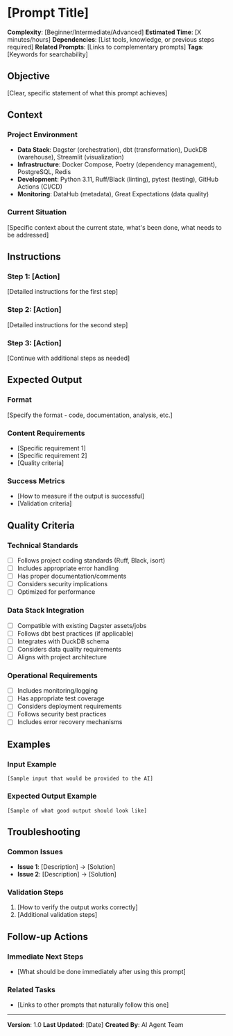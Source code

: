 # [Prompt Title]

**Complexity**: [Beginner/Intermediate/Advanced]
**Estimated Time**: [X minutes/hours]
**Dependencies**: [List tools, knowledge, or previous steps required]
**Related Prompts**: [Links to complementary prompts]
**Tags**: [Keywords for searchability]

## Objective
[Clear, specific statement of what this prompt achieves]

## Context
### Project Environment
- **Data Stack**: Dagster (orchestration), dbt (transformation), DuckDB (warehouse), Streamlit (visualization)
- **Infrastructure**: Docker Compose, Poetry (dependency management), PostgreSQL, Redis
- **Development**: Python 3.11, Ruff/Black (linting), pytest (testing), GitHub Actions (CI/CD)
- **Monitoring**: DataHub (metadata), Great Expectations (data quality)

### Current Situation
[Specific context about the current state, what's been done, what needs to be addressed]

## Instructions
### Step 1: [Action]
[Detailed instructions for the first step]

### Step 2: [Action]
[Detailed instructions for the second step]

### Step 3: [Action]
[Continue with additional steps as needed]

## Expected Output
### Format
[Specify the format - code, documentation, analysis, etc.]

### Content Requirements
- [Specific requirement 1]
- [Specific requirement 2]
- [Quality criteria]

### Success Metrics
- [How to measure if the output is successful]
- [Validation criteria]

## Quality Criteria
### Technical Standards
- [ ] Follows project coding standards (Ruff, Black, isort)
- [ ] Includes appropriate error handling
- [ ] Has proper documentation/comments
- [ ] Considers security implications
- [ ] Optimized for performance

### Data Stack Integration
- [ ] Compatible with existing Dagster assets/jobs
- [ ] Follows dbt best practices (if applicable)
- [ ] Integrates with DuckDB schema
- [ ] Considers data quality requirements
- [ ] Aligns with project architecture

### Operational Requirements
- [ ] Includes monitoring/logging
- [ ] Has appropriate test coverage
- [ ] Considers deployment requirements
- [ ] Follows security best practices
- [ ] Includes error recovery mechanisms

## Examples
### Input Example
```
[Sample input that would be provided to the AI]
```

### Expected Output Example
```
[Sample of what good output should look like]
```

## Troubleshooting
### Common Issues
- **Issue 1**: [Description] → [Solution]
- **Issue 2**: [Description] → [Solution]

### Validation Steps
1. [How to verify the output works correctly]
2. [Additional validation steps]

## Follow-up Actions
### Immediate Next Steps
- [What should be done immediately after using this prompt]

### Related Tasks
- [Links to other prompts that naturally follow this one]

---

**Version**: 1.0
**Last Updated**: [Date]
**Created By**: AI Agent Team
